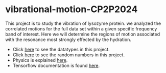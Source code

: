 # vibrational-motion-CP2P2024
This project is to study the vibration of lysozyme protein. we analyzed the correlated motions for the full data set within a given specific frequency band of interest. Here we will determine the regions of motion associated with the resonance most strongly effected by the hydration. 
* Click [here](https://github.com/ubsuny/vibrational-motion-CP2P2024/blob/main/Data%20types%20in%20python%20annotations.md) to see the datatypes in this project.
* Click [here](https://github.com/ubsuny/vibrational-motion-CP2P2024/blob/main/Random%20numbers%20generation.md) to see the random numbers in this project.
* Physics is explained [here](https://github.com/ubsuny/vibrational-motion-CP2P2024/blob/main/Explanation%20of%20Physics.md).
* Tensorflow documentation is found [here](https://github.com/ubsuny/vibrational-motion-CP2P2024/blob/main/Tensorflow%20Documentation.md).
  

